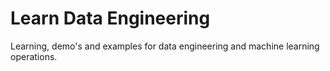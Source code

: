 # Learn Data Engineering

Learning, demo's and examples for data engineering and machine learning operations.